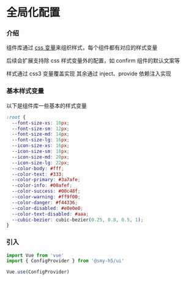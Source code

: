 # 全局化配置

### 介绍

组件库通过 [css 变量](https://developer.mozilla.org/zh-CN/docs/Web/CSS/Using_CSS_custom_properties)来组织样式，每个组件都有对应的样式变量

后续会扩展支持除 css 样式变量外的配置，如 confirm 组件的默认文案等

样式通过 css3 变量覆盖实现
其余通过 inject、provide 依赖注入实现

### 基本样式变量

以下是组件库一些基本的样式变量

```css
:root {
  --font-size-xs: 10px;
  --font-size-sm: 12px;
  --font-size-md: 14px;
  --font-size-lg: 16px;
  --icon-size-xs: 16px;
  --icon-size-sm: 18px;
  --icon-size-md: 20px;
  --icon-size-lg: 22px;
  --color-body: #fff;
  --color-text: #333;
  --color-primary: #3a7afe;
  --color-info: #00afef;
  --color-success: #00c48f;
  --color-warning: #ff9f00;
  --color-danger: #f44336;
  --color-disabled: #e0e0e0;
  --color-text-disabled: #aaa;
  --cubic-bezier: cubic-bezier(0.25, 0.8, 0.5, 1);
}
```

### 引入

```js
import Vue from 'vue'
import { ConfigProvider } from '@smy-h5/ui'

Vue.use(ConfigProvider)
```
